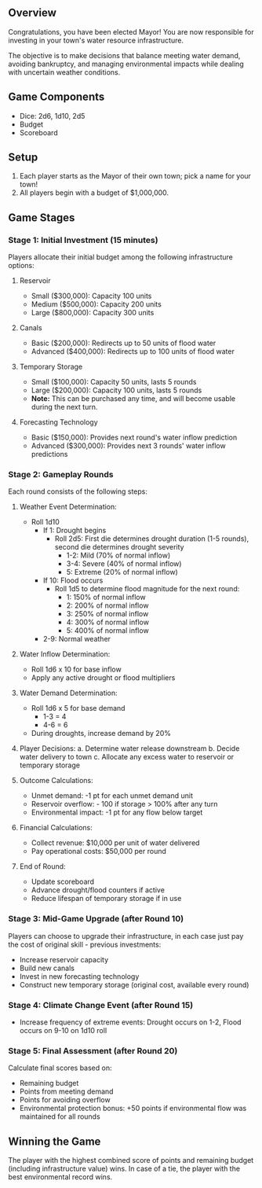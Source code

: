 ## Overview
Congratulations, you have been elected Mayor!  You are now responsible for investing in your town's water resource infrastructure.

The objective is to make decisions that balance meeting water demand, avoiding bankruptcy, and managing environmental impacts while dealing with uncertain weather conditions.

## Game Components
- Dice: 2d6, 1d10, 2d5
- Budget 
- Scoreboard

## Setup
1. Each player starts as the Mayor of their own town; pick a name for your town!
2. All players begin with a budget of $1,000,000.

## Game Stages

### Stage 1: Initial Investment (15 minutes)
Players allocate their initial budget among the following infrastructure options:

1. Reservoir
   - Small ($300,000): Capacity 100 units
   - Medium ($500,000): Capacity 200 units
   - Large ($800,000): Capacity 300 units

2. Canals
   - Basic ($200,000): Redirects up to 50 units of flood water
   - Advanced ($400,000): Redirects up to 100 units of flood water

3. Temporary Storage
   - Small ($100,000): Capacity 50 units, lasts 5 rounds
   - Large ($200,000): Capacity 100 units, lasts 5 rounds
   - **Note:** This can be purchased any time, and will become usable during the next turn.

4. Forecasting Technology
   - Basic ($150,000): Provides next round's water inflow prediction
   - Advanced ($300,000): Provides next 3 rounds' water inflow predictions

### Stage 2: Gameplay Rounds
Each round consists of the following steps:

1. Weather Event Determination:
   - Roll 1d10
     - If 1: Drought begins
       - Roll 2d5: First die determines drought duration (1-5 rounds), second die determines drought severity
         - 1-2: Mild (70% of normal inflow)
         - 3-4: Severe (40% of normal inflow)
         - 5: Extreme (20% of normal inflow)
     - If 10: Flood occurs
       - Roll 1d5 to determine flood magnitude for the next round:
         - 1: 150% of normal inflow
         - 2: 200% of normal inflow
         - 3: 250% of normal inflow
         - 4: 300% of normal inflow
         - 5: 400% of normal inflow
     - 2-9: Normal weather

2. Water Inflow Determination:
   - Roll 1d6 x 10 for base inflow
   - Apply any active drought or flood multipliers

3. Water Demand Determination:
   - Roll 1d6 x 5 for base demand
	   - 1-3 = 4
	   - 4-6 = 6 
   - During droughts, increase demand by 20%

4. Player Decisions:
   a. Determine water release downstream
   b. Decide water delivery to town
   c. Allocate any excess water to reservoir or temporary storage

5. Outcome Calculations:
   - Unmet demand: -1 pt for each unmet demand unit
   - Reservoir overflow: - 100 if storage > 100% after any turn
   - Environmental impact: -1 pt for any flow below target

6. Financial Calculations:
   - Collect revenue: $10,000 per unit of water delivered
   - Pay operational costs: $50,000 per round

7. End of Round:
   - Update scoreboard
   - Advance drought/flood counters if active
   - Reduce lifespan of temporary storage if in use

### Stage 3: Mid-Game Upgrade (after Round 10)
Players can choose to upgrade their infrastructure, in each case just pay the cost of original skill - previous investments:
- Increase reservoir capacity
- Build new canals 
- Invest in new forecasting technology
- Construct new temporary storage (original cost, available every round)

### Stage 4: Climate Change Event (after Round 15)
- Increase frequency of extreme events: Drought occurs on 1-2, Flood occurs on 9-10 on 1d10 roll

### Stage 5: Final Assessment (after Round 20)
Calculate final scores based on:
- Remaining budget
- Points from meeting demand
- Points for avoiding overflow
- Environmental protection bonus: +50 points if environmental flow was maintained for all rounds


## Winning the Game
The player with the highest combined score of points and remaining budget (including infrastructure value) wins. In case of a tie, the player with the best environmental record wins.
